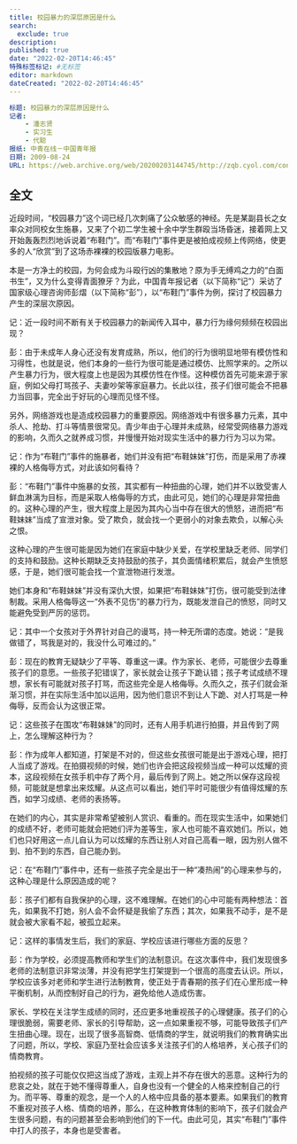 ```yaml
---
title: 校园暴力的深层原因是什么
search:
  exclude: true
description:
published: true
date: "2022-02-20T14:46:45"
特殊标签标记: #无标签
editor: markdown
dateCreated: "2022-02-20T14:46:45"
---
```


```YAML
标题: 校园暴力的深层原因是什么
记者:
    - 潘志贤
    - 实习生
    - 代聪
报纸: 中青在线－中国青年报
日期: 2009-08-24
URL: https://web.archive.org/web/20200203144745/http://zqb.cyol.com/content/2009-08/24/content_2817816.htm
```

## 全文

近段时间，“校园暴力”这个词已经几次刺痛了公众敏感的神经。先是某副县长之女率众对同校女生施暴，又来了个初二学生被十余中学生群殴当场昏迷，接着网上又开始轰轰烈烈地诉说着“布鞋门”。而“布鞋门”事件更是被拍成视频上传网络，使更多的人“欣赏”到了这场赤裸裸的校园版暴力电影。

本是一方净土的校园，为何会成为斗殴行凶的集散地？原为手无缚鸡之力的“白面书生”，又为什么变得青面獠牙？为此，中国青年报记者（以下简称“记”）采访了国家级心理咨询师彭熠（以下简称“彭”），以“布鞋门”事件为例，探讨了校园暴力产生的深层次原因。

记：近一段时间不断有关于校园暴力的新闻传入耳中，暴力行为缘何频频在校园出现？

彭：由于未成年人身心还没有发育成熟，所以，他们的行为很明显地带有模仿性和习得性，也就是说，他们本身的一些行为很可能是通过模仿、比照学来的。之所以产生暴力行为，很大程度上也是因为其模仿性在作怪。这种模仿首先可能来源于家庭，例如父母打骂孩子、夫妻吵架等家庭暴力。长此以往，孩子们很可能会不把暴力当回事，完全出于好玩的心理而见怪不怪。

另外，网络游戏也是造成校园暴力的重要原因。网络游戏中有很多暴力元素，其中杀人、抢劫、打斗等情景很常见。青少年由于心理并未成熟，经常受网络暴力游戏的影响，久而久之就养成习惯，并慢慢开始对现实生活中的暴力行为习以为常。

记：作为“布鞋门”事件的施暴者，她们并没有把“布鞋妹妹”打伤，而是采用了赤裸裸的人格侮辱方式，对此该如何看待？

彭：“布鞋门”事件中施暴的女孩，其实都有一种扭曲的心理，她们并不以致受害人鲜血淋漓为目标，而是采取人格侮辱的方式，由此可见，她们的心理是非常扭曲的。这种心理的产生，很大程度上是因为其内心当中存在很大的愤怒，进而把“布鞋妹妹”当成了宣泄对象。受了欺负，就会找一个更弱小的对象去欺负，以解心头之恨。

这种心理的产生很可能是因为她们在家庭中缺少关爱，在学校里缺乏老师、同学们的支持和鼓励。这种长期缺乏支持鼓励的孩子，其负面情绪积累后，就会产生愤怒感，于是，她们很可能会找一个宣泄物进行发泄。

她们本身和“布鞋妹妹”并没有深仇大恨，如果把“布鞋妹妹”打伤，很可能受到法律制裁。采用人格侮辱这一“外表不见伤”的暴力行为，既能发泄自己的愤怒，同时又能避免受到严厉的惩罚。

记：其中一个女孩对于外界针对自己的谩骂，持一种无所谓的态度。她说：“是我做错了，骂我是对的，我没什么可难过的。”

彭：现在的教育无疑缺少了平等、尊重这一课。作为家长、老师，可能很少去尊重孩子们的意愿。一些孩子犯错误了，家长就会让孩子下跪认错；孩子考试成绩不理想，家长有可能就对孩子打骂，而这些完全是人格侮辱。久而久之，孩子们就会渐渐习惯，并在实际生活中加以运用，因为他们意识不到让人下跪、对人打骂是一种侮辱，反而会认为这很正常。

记：这些孩子在围攻“布鞋妹妹”的同时，还有人用手机进行拍摄，并且传到了网上，怎么理解这种行为？

彭：作为成年人都知道，打架是不对的，但这些女孩很可能是出于游戏心理，把打人当成了游戏。在拍摄视频的时候，她们也许会把这段视频当成一种可以炫耀的资本，这段视频在女孩手机中存了两个月，最后传到了网上。她之所以保存这段视频，可能就是想拿出来炫耀。从这点可以看出，她们平时可能很少有值得炫耀的东西，如学习成绩、老师的表扬等。

在她们的内心，其实是非常希望被别人赏识、看重的。而在现实生活中，如果她们的成绩不好，老师可能就会把她们评为差等生，家人也可能不喜欢她们。所以，她们也只好用这一点儿自认为可以炫耀的东西让别人对自己高看一眼，因为别人做不到、拍不到的东西，自己能办到。

记：在“布鞋门”事件中，还有一些孩子完全是出于一种“凑热闹”的心理来参与的，这种心理是什么原因造成的呢？

彭：孩子们都有自我保护的心理，这不难理解。在她们的心中可能有两种想法：首先，如果我不打她，别人会不会怀疑是我偷了东西；其次，如果我不动手，是不是就会被大家看不起，被孤立起来。

记：这样的事情发生后，我们的家庭、学校应该进行哪些方面的反思？

彭：作为学校，必须提高教师和学生们的法制意识。在这次事件中，我们发现很多老师的法制意识非常淡薄，并没有把学生打架提到一个很高的高度去认识。所以，学校应该多对老师和学生进行法制教育，使正处于青春期的孩子们在心里形成一种平衡机制，从而控制好自己的行为，避免给他人造成伤害。

家长、学校在关注学生成绩的同时，还应更多地重视孩子的心理健康。孩子们的心理很脆弱，需要老师、家长的引导帮助，这一点如果重视不够，可能导致孩子们产生扭曲心理。现在，出现了很多高智商、低情商的学生，就说明我们的教育确实出了问题，所以，学校、家庭乃至社会应该多关注孩子们的人格培养，关心孩子们的情商教育。

拍视频的孩子可能仅仅把这当成了游戏，主观上并不存在很大的恶意。这种行为的悲哀之处，就在于她不懂得尊重人，自身也没有一个健全的人格来控制自己的行为。而平等、尊重的观念，是一个人的人格中应具备的基本要素。如果我们的教育不重视对孩子人格、情商的培养，那么，在这种教育体制的影响下，孩子们就会产生很多问题，有的问题甚至会影响到他们的下一代。由此可见，其实“布鞋门”事件中打人的孩子，本身也是受害者。

